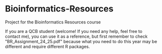 # Bioinformatics-Resources
Project for the Bioinformatics Resources course

If you are a QCB student (welcome! If you need any help, feel free to contact me), you can use it as a reference, but first remember to check  "BR_Assignment_24_25.pdf" because what you need to do this year may be different and require different R packages.
